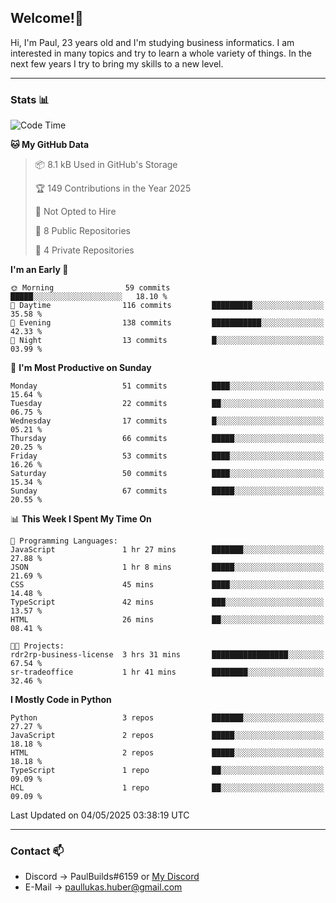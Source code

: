 ## Welcome!👋

Hi, I'm Paul, 23 years old and I'm studying business informatics. I am interested in many topics and try to learn a whole variety of things. In the next few years I try to bring my skills to a new level.

---
### Stats 📊

<!--START_SECTION:waka-->
![Code Time](http://img.shields.io/badge/Code%20Time-123%20hrs%205%20mins-blue)

**🐱 My GitHub Data** 

> 📦 8.1 kB Used in GitHub's Storage 
 > 
> 🏆 149 Contributions in the Year 2025
 > 
> 🚫 Not Opted to Hire
 > 
> 📜 8 Public Repositories 
 > 
> 🔑 4 Private Repositories 
 > 
**I'm an Early 🐤** 

```text
🌞 Morning                59 commits          █████░░░░░░░░░░░░░░░░░░░░   18.10 % 
🌆 Daytime                116 commits         █████████░░░░░░░░░░░░░░░░   35.58 % 
🌃 Evening                138 commits         ███████████░░░░░░░░░░░░░░   42.33 % 
🌙 Night                  13 commits          █░░░░░░░░░░░░░░░░░░░░░░░░   03.99 % 
```
📅 **I'm Most Productive on Sunday** 

```text
Monday                   51 commits          ████░░░░░░░░░░░░░░░░░░░░░   15.64 % 
Tuesday                  22 commits          ██░░░░░░░░░░░░░░░░░░░░░░░   06.75 % 
Wednesday                17 commits          █░░░░░░░░░░░░░░░░░░░░░░░░   05.21 % 
Thursday                 66 commits          █████░░░░░░░░░░░░░░░░░░░░   20.25 % 
Friday                   53 commits          ████░░░░░░░░░░░░░░░░░░░░░   16.26 % 
Saturday                 50 commits          ████░░░░░░░░░░░░░░░░░░░░░   15.34 % 
Sunday                   67 commits          █████░░░░░░░░░░░░░░░░░░░░   20.55 % 
```


📊 **This Week I Spent My Time On** 

```text
💬 Programming Languages: 
JavaScript               1 hr 27 mins        ███████░░░░░░░░░░░░░░░░░░   27.88 % 
JSON                     1 hr 8 mins         █████░░░░░░░░░░░░░░░░░░░░   21.69 % 
CSS                      45 mins             ████░░░░░░░░░░░░░░░░░░░░░   14.48 % 
TypeScript               42 mins             ███░░░░░░░░░░░░░░░░░░░░░░   13.57 % 
HTML                     26 mins             ██░░░░░░░░░░░░░░░░░░░░░░░   08.41 % 

🐱‍💻 Projects: 
rdr2rp-business-license  3 hrs 31 mins       █████████████████░░░░░░░░   67.54 % 
sr-tradeoffice           1 hr 41 mins        ████████░░░░░░░░░░░░░░░░░   32.46 % 
```

**I Mostly Code in Python** 

```text
Python                   3 repos             ███████░░░░░░░░░░░░░░░░░░   27.27 % 
JavaScript               2 repos             █████░░░░░░░░░░░░░░░░░░░░   18.18 % 
HTML                     2 repos             █████░░░░░░░░░░░░░░░░░░░░   18.18 % 
TypeScript               1 repo              ██░░░░░░░░░░░░░░░░░░░░░░░   09.09 % 
HCL                      1 repo              ██░░░░░░░░░░░░░░░░░░░░░░░   09.09 % 
```




 Last Updated on 04/05/2025 03:38:19 UTC
<!--END_SECTION:waka-->

---
### Contact 📫

* Discord -> PaulBuilds#6159 or [My Discord](https://discord.gg/7kq6UnB)
* E-Mail -> paullukas.huber@gmail.com
